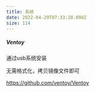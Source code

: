 ```yaml
---
title: 系统
date: 2022-04-29T07:33:28.698Z
size: 114
---
```

##### Ventoy

通过usb系统安装

无需格式化，拷贝镜像文件即可

https://github.com/ventoy/Ventoy
